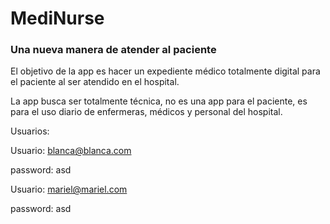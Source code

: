 # MediNurse
### Una nueva manera de atender al paciente

El objetivo de la app es hacer un expediente médico totalmente digital para el paciente al ser atendido en el hospital.

La app busca ser totalmente técnica, no es una app para el paciente, es para el uso diario de enfermeras, médicos y personal del hospital. 

Usuarios:

Usuario: blanca@blanca.com

password: asd

Usuario: mariel@mariel.com

password: asd

